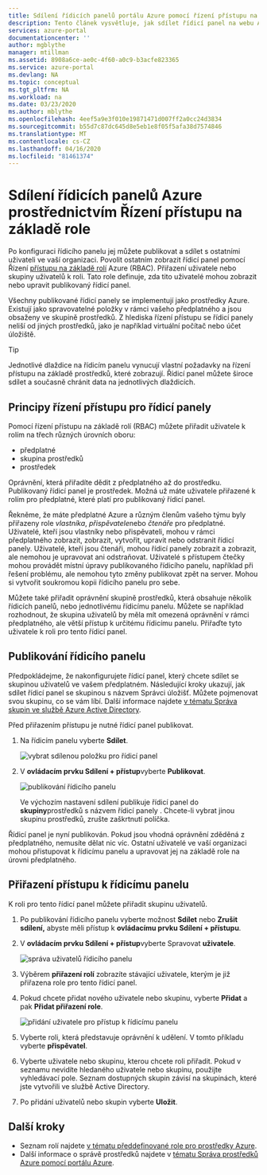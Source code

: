 ```yaml
---
title: Sdílení řídicích panelů portálu Azure pomocí řízení přístupu na základě rolí
description: Tento článek vysvětluje, jak sdílet řídicí panel na webu Azure portal pomocí řízení přístupu na základě rolí.
services: azure-portal
documentationcenter: ''
author: mgblythe
manager: mtillman
ms.assetid: 8908a6ce-ae0c-4f60-a0c9-b3acfe823365
ms.service: azure-portal
ms.devlang: NA
ms.topic: conceptual
ms.tgt_pltfrm: NA
ms.workload: na
ms.date: 03/23/2020
ms.author: mblythe
ms.openlocfilehash: 4eef5a9e3f010e19871471d007ff2a0cc24d3834
ms.sourcegitcommit: b55d7c87dc645d8e5eb1e8f05f5afa38d7574846
ms.translationtype: MT
ms.contentlocale: cs-CZ
ms.lasthandoff: 04/16/2020
ms.locfileid: "81461374"
---
```

# <a name="share-azure-dashboards-by-using-role-based-access-control"></a>Sdílení řídicích panelů Azure prostřednictvím Řízení přístupu na základě role

Po konfiguraci řídicího panelu jej můžete publikovat a sdílet s ostatními uživateli ve vaší organizaci. Povolit ostatním zobrazit řídicí panel pomocí Řízení [přístupu na základě rolí](../role-based-access-control/role-assignments-portal.md) Azure (RBAC). Přiřazení uživatele nebo skupiny uživatelů k roli. Tato role definuje, zda tito uživatelé mohou zobrazit nebo upravit publikovaný řídicí panel.

Všechny publikované řídicí panely se implementují jako prostředky Azure. Existují jako spravovatelné položky v rámci vašeho předplatného a jsou obsaženy ve skupině prostředků. Z hlediska řízení přístupu se řídicí panely neliší od jiných prostředků, jako je například virtuální počítač nebo účet úložiště.

> [!TIP]
> Jednotlivé dlaždice na řídicím panelu vynucují vlastní požadavky na řízení přístupu na základě prostředků, které zobrazují. Řídicí panel můžete široce sdílet a současně chránit data na jednotlivých dlaždicích.
> 
> 

## <a name="understanding-access-control-for-dashboards"></a>Principy řízení přístupu pro řídicí panely

Pomocí řízení přístupu na základě rolí (RBAC) můžete přiřadit uživatele k rolím na třech různých úrovních oboru:

* předplatné
* skupina prostředků
* prostředek

Oprávnění, která přiřadíte dědit z předplatného až do prostředku. Publikovaný řídicí panel je prostředek. Možná už máte uživatele přiřazené k rolím pro předplatné, které platí pro publikovaný řídicí panel.

Řekněme, že máte předplatné Azure a různým členům vašeho týmu byly přiřazeny role *vlastníka*, *přispěvatele*nebo *čtenáře* pro předplatné. Uživatelé, kteří jsou vlastníky nebo přispěvateli, mohou v rámci předplatného zobrazit, zobrazit, vytvořit, upravit nebo odstranit řídicí panely. Uživatelé, kteří jsou čtenáři, mohou řídicí panely zobrazit a zobrazit, ale nemohou je upravovat ani odstraňovat. Uživatelé s přístupem čtečky mohou provádět místní úpravy publikovaného řídicího panelu, například při řešení problému, ale nemohou tyto změny publikovat zpět na server. Mohou si vytvořit soukromou kopii řídicího panelu pro sebe.

Můžete také přiřadit oprávnění skupině prostředků, která obsahuje několik řídicích panelů, nebo jednotlivému řídicímu panelu. Můžete se například rozhodnout, že skupina uživatelů by měla mít omezená oprávnění v rámci předplatného, ale větší přístup k určitému řídicímu panelu. Přiřaďte tyto uživatele k roli pro tento řídicí panel.

## <a name="publish-dashboard"></a>Publikování řídicího panelu

Předpokládejme, že nakonfigurujete řídicí panel, který chcete sdílet se skupinou uživatelů ve vašem předplatném. Následující kroky ukazují, jak sdílet řídicí panel se skupinou s názvem Správci úložišť. Můžete pojmenovat svou skupinu, co se vám líbí. Další informace najdete [v tématu Správa skupin ve službě Azure Active Directory](../active-directory/fundamentals/active-directory-groups-create-azure-portal.md).

Před přiřazením přístupu je nutné řídicí panel publikovat.

1. Na řídicím panelu vyberte **Sdílet**.

    ![vybrat sdílenou položku pro řídicí panel](./media/azure-portal-dashboard-share-access/share-dashboard-for-access-control.png)

1. V **ovládacím prvku Sdílení + přístup**vyberte **Publikovat**.

    ![publikování řídicího panelu](./media/azure-portal-dashboard-share-access/publish-dashboard-for-access-control.png)

     Ve výchozím nastavení sdílení publikuje řídicí panel do **skupiny**prostředků s názvem řídicí panely . Chcete-li vybrat jinou skupinu prostředků, zrušte zaškrtnutí políčka.

Řídicí panel je nyní publikován. Pokud jsou vhodná oprávnění zděděná z předplatného, nemusíte dělat nic víc. Ostatní uživatelé ve vaší organizaci mohou přistupovat k řídicímu panelu a upravovat jej na základě role na úrovni předplatného.

## <a name="assign-access-to-a-dashboard"></a>Přiřazení přístupu k řídicímu panelu

K roli pro tento řídicí panel můžete přiřadit skupinu uživatelů.

1. Po publikování řídicího panelu vyberte možnost **Sdílet** nebo **Zrušit sdílení,** abyste měli přístup k **ovládacímu prvku Sdílení + přístupu**.

1. V **ovládacím prvku Sdílení + přístup**vyberte Spravovat **uživatele**.

    ![správa uživatelů řídicího panelu](./media/azure-portal-dashboard-share-access/manage-users-for-access-control.png)

1. Výběrem **přiřazení rolí** zobrazíte stávající uživatele, kterým je již přiřazena role pro tento řídicí panel.

1. Pokud chcete přidat nového uživatele nebo skupinu, vyberte **Přidat** a pak **Přidat přiřazení role**.

    ![přidání uživatele pro přístup k řídicímu panelu](./media/azure-portal-dashboard-share-access/manage-users-existing-users.png)

1. Vyberte roli, která představuje oprávnění k udělení. V tomto příkladu vyberte **přispěvatel**.

1. Vyberte uživatele nebo skupinu, kterou chcete roli přiřadit. Pokud v seznamu nevidíte hledaného uživatele nebo skupinu, použijte vyhledávací pole. Seznam dostupných skupin závisí na skupinách, které jste vytvořili ve službě Active Directory.

1. Po přidání uživatelů nebo skupin vyberte **Uložit**.

## <a name="next-steps"></a>Další kroky

* Seznam rolí najdete [v tématu předdefinované role pro prostředky Azure](../role-based-access-control/built-in-roles.md).
* Další informace o správě prostředků najdete v [tématu Správa prostředků Azure pomocí portálu Azure](resource-group-portal.md).


